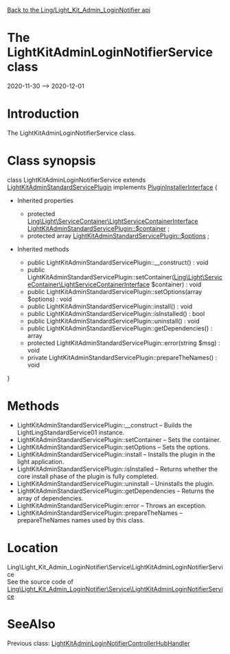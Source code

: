 [Back to the Ling/Light_Kit_Admin_LoginNotifier api](https://github.com/lingtalfi/Light_Kit_Admin_LoginNotifier/blob/master/doc/api/Ling/Light_Kit_Admin_LoginNotifier.md)



The LightKitAdminLoginNotifierService class
================
2020-11-30 --> 2020-12-01






Introduction
============

The LightKitAdminLoginNotifierService class.



Class synopsis
==============


class <span class="pl-k">LightKitAdminLoginNotifierService</span> extends [LightKitAdminStandardServicePlugin](https://github.com/lingtalfi/Light_Kit_Admin/blob/master/doc/api/Ling/Light_Kit_Admin/Service/LightKitAdminStandardServicePlugin.md) implements [PluginInstallerInterface](https://github.com/lingtalfi/Light_PluginInstaller/blob/master/doc/api/Ling/Light_PluginInstaller/PluginInstaller/PluginInstallerInterface.md) {

- Inherited properties
    - protected [Ling\Light\ServiceContainer\LightServiceContainerInterface](https://github.com/lingtalfi/Light/blob/master/doc/api/Ling/Light/ServiceContainer/LightServiceContainerInterface.md) [LightKitAdminStandardServicePlugin::$container](#property-container) ;
    - protected array [LightKitAdminStandardServicePlugin::$options](#property-options) ;

- Inherited methods
    - public LightKitAdminStandardServicePlugin::__construct() : void
    - public LightKitAdminStandardServicePlugin::setContainer([Ling\Light\ServiceContainer\LightServiceContainerInterface](https://github.com/lingtalfi/Light/blob/master/doc/api/Ling/Light/ServiceContainer/LightServiceContainerInterface.md) $container) : void
    - public LightKitAdminStandardServicePlugin::setOptions(array $options) : void
    - public LightKitAdminStandardServicePlugin::install() : void
    - public LightKitAdminStandardServicePlugin::isInstalled() : bool
    - public LightKitAdminStandardServicePlugin::uninstall() : void
    - public LightKitAdminStandardServicePlugin::getDependencies() : array
    - protected LightKitAdminStandardServicePlugin::error(string $msg) : void
    - private LightKitAdminStandardServicePlugin::prepareTheNames() : void

}






Methods
==============

- LightKitAdminStandardServicePlugin::__construct &ndash; Builds the LightLingStandardService01 instance.
- LightKitAdminStandardServicePlugin::setContainer &ndash; Sets the container.
- LightKitAdminStandardServicePlugin::setOptions &ndash; Sets the options.
- LightKitAdminStandardServicePlugin::install &ndash; Installs the plugin in the light application.
- LightKitAdminStandardServicePlugin::isInstalled &ndash; Returns whether the core install phase of the plugin is fully completed.
- LightKitAdminStandardServicePlugin::uninstall &ndash; Uninstalls the plugin.
- LightKitAdminStandardServicePlugin::getDependencies &ndash; Returns the array of dependencies.
- LightKitAdminStandardServicePlugin::error &ndash; Throws an exception.
- LightKitAdminStandardServicePlugin::prepareTheNames &ndash; prepareTheNames names used by this class.





Location
=============
Ling\Light_Kit_Admin_LoginNotifier\Service\LightKitAdminLoginNotifierService<br>
See the source code of [Ling\Light_Kit_Admin_LoginNotifier\Service\LightKitAdminLoginNotifierService](https://github.com/lingtalfi/Light_Kit_Admin_LoginNotifier/blob/master/Service/LightKitAdminLoginNotifierService.php)



SeeAlso
==============
Previous class: [LightKitAdminLoginNotifierControllerHubHandler](https://github.com/lingtalfi/Light_Kit_Admin_LoginNotifier/blob/master/doc/api/Ling/Light_Kit_Admin_LoginNotifier/Light_ControllerHub/Generated/LightKitAdminLoginNotifierControllerHubHandler.md)<br>
